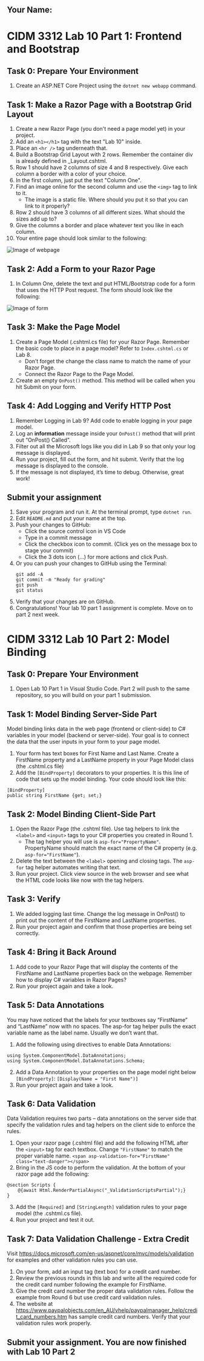 ## Your Name:


# CIDM 3312 Lab 10 Part 1: Frontend and Bootstrap

## Task 0: Prepare Your Environment

1. Create an ASP.NET Core Project using the `dotnet new webapp` command.

## Task 1: Make a Razor Page with a Bootstrap Grid Layout

1. Create a new Razor Page (you don't need a page model yet) in your project.
2. Add an `<h1></h1>` tag with the text "Lab 10" inside.
3. Place an `<hr />` tag underneath that.
4. Build a Bootstrap Grid Layout with 2 rows. Remember the container div is already defined in _Layout.cshtml.
5. Row 1 should have 2 columns of size 4 and 8 respectively. Give each column a border with a color of your choice.
6. In the first column, just put the text "Column One".
7. Find an image online for the second column and use the `<img>` tag to link to it.
    * The image is a static file. Where should you put it so that you can link to it properly?
8. Row 2 should have 3 columns of all different sizes. What should the sizes add up to?
9. Give the columns a border and place whatever text you like in each column. 
10. Your entire page should look similar to the following:

![Image of webpage](https://i.imgur.com/yGDMTOs.png)

## Task 2: Add a Form to your Razor Page
1. In Column One, delete the text and put HTML/Bootstrap code for a form that uses the HTTP Post request. The form should look like the following:

![Image of form](https://i.imgur.com/KzfnP33.png)

## Task 3: Make the Page Model 
1.	Create a Page Model (.cshtml.cs file) for your Razor Page. Remember the basic code to place in a page model? Refer to `Index.cshtml.cs` or Lab 8.
      * Don’t forget the change the class name to match the name of your Razor Page.
      * Connect the Razor Page to the Page Model. 
2. Create an empty `OnPost()` method. This method will be called when you hit Submit on your form.

## Task 4: Add Logging and Verify HTTP Post
1.	Remember Logging in Lab 9? Add code to enable logging in your page model.
2.	Log an **information** message inside your `OnPost()` method that will print out “OnPost() Called”.
3.	Filter out all the Microsoft logs like you did in Lab 9 so that only your log message is displayed.
4.	Run your project, fill out the form, and hit submit. Verify that the log message is displayed to the console.
5.	If the message is not displayed, it’s time to debug. Otherwise, great work!

## Submit your assignment
1. Save your program and run it. At the terminal prompt, type `dotnet run`.
2. Edit `README.md` and put your name at the top.
3. Push your changes to GitHub:
    - Click the source control icon in VS Code
    - Type in a commit message
    - Click the checkbox icon to commit. (Click yes on the message box to stage your commit)
    - Click the 3 dots icon (...) for more actions and click Push.
4. Or you can push your changes to GitHub using the Terminal:
    ```
    git add -A
    git commit -m "Ready for grading"
    git push
    git status
    ```
5. Verify that your changes are on GitHub.
6. Congratulations! Your lab 10 part 1 assignment is complete. Move on to part 2 next week.


# CIDM 3312 Lab 10 Part 2: Model Binding

## Task 0: Prepare Your Environment

1. Open Lab 10 Part 1 in Visual Studio Code. Part 2 will push to the same repository, so you will build on your part 1 submission.

## Task 1: Model Binding Server-Side Part
Model binding links data in the web page (frontend or client-side) to C# variables in your model (backend or server-side). Your goal is to connect the data that the user inputs in your form to your page model.

1.	Your form has text boxes for First Name and Last Name. Create a FirstName property and a LastName property in your Page Model class (the .cshtml.cs file)
2.	Add the `[BindProperty]` decorators to your properties. It is this line of code that sets up the model binding. Your code should look like this:

```
[BindProperty]
public string FirstName {get; set;}
```

## Task 2: Model Binding Client-Side Part
1.	Open the Razor Page (the .cshtml file). Use tag helpers to link the `<label>` and `<input>` tags to your C# properties you created in Round 1.
      * The tag helper you will use is `asp-for="PropertyName"`. PropertyName should match the exact name of the C# property  (e.g. `asp-for="FirstName"`).
2.	Delete the text between the `<label>` opening and closing tags. The `asp-for` tag helper automates writing that text.
3.	Run your project. Click view source in the web browser and see what the HTML code looks like now with the tag helpers.

## Task 3: Verify
1.	We added logging last time. Change the log message in OnPost() to print out the content of the FirstName and LastName properties.
2.	Run your project again and confirm that those properties are being set correctly.

## Task 4: Bring it Back Around
1.	Add code to your Razor Page that will display the contents of the FirstName and LastName properties back on the webpage. Remember how to display C# variables in Razor Pages?
2.	Run your project again and take a look.

## Task 5: Data Annotations
You may have noticed that the labels for your textboxes say “FirstName” and “LastName” now with no spaces. The asp-for tag helper pulls the exact variable name as the label name. Usually we don’t want that.

1.	Add the following using directives to enable Data Annotations: 
```
using System.ComponentModel.DataAnnotations;
using System.ComponentModel.DataAnnotations.Schema;
```
2.	Add a Data Annotation to your properties on the page model right below `[BindProperty]`:
`[Display(Name = "First Name")]`
3.	Run your project again and take a look.

## Task 6: Data Validation
Data Validation requires two parts – data annotations on the server side that specify the validation rules and tag helpers on the client side to enforce the rules.

1.	Open your razor page (.cshtml file) and add the following HTML after the `<input>` tag for each textbox. Change `"FirstName"` to match the proper variable name.
`<span asp-validation-for="FirstName" class="text-danger"></span>`
2.	Bring in the JS code to perform the validation. At the bottom of your razor page add the following:
```
@section Scripts {
    @{await Html.RenderPartialAsync("_ValidationScriptsPartial");}
}
```
3.	Add the `[Required]` and `[StringLength]` validation rules to your page model (the .cshtml.cs file).
4.	Run your project and test it out.

## Task 7: Data Validation Challenge - Extra Credit
Visit https://docs.microsoft.com/en-us/aspnet/core/mvc/models/validation for examples and other validation rules you can use.

1.	On your form, add an input tag (text box) for a credit card number.
2.	Review the previous rounds in this lab and write all the required code for the credit card number following the example for FirstName. 
3.	Give the credit card number the proper data validation rules. Follow the example from Round 6 but use credit card validation rules.
4.	The website at https://www.paypalobjects.com/en_AU/vhelp/paypalmanager_help/credit_card_numbers.htm 
has sample credit card numbers. Verify that your validation rules work properly.

## Submit your assignment. You are now finished with Lab 10 Part 2

